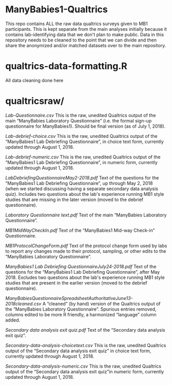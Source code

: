 # ManyBabies1-Qualtrics

This repo contains ALL the raw data qualtrics surveys given to MB1 participants. This is kept separate from the main analyses initially because it contains lab-identifying data that we don't plan to make public. Data in this repository needs to be cleaned to the point that we can divide and then share the anonymized and/or matched datasets over to the main repository. 

# qualtrics-data-formatting.R

All data cleaning done here

# qualtricsraw/

*Lab-Questionnaire.csv* This is the raw, unedited Qualtrics output of the main “ManyBabies Laboratory Questionnaire” (i.e. the formal sign-up questionnaire for ManyBabies1). Should be final version (as of July 1, 2018).

*Lab-debrief-choice.csv* This is the raw, unedited Qualtrics output of the “ManyBabies1 Lab Debriefing Questionnaire”, in choice text form, currently updated through August 1, 2018.

*Lab-debrief-numeric.csv* This is the raw, unedited Qualtrics output of the “ManyBabies1 Lab Debriefing Questionnaire”, in numeric form, currently updated through August 1, 2018.

*LabDebriefingQuestionnaireMay2-2018.pdf* Text of the questions for the “ManyBabies1 Lab Debriefing Questionnaire”, up through May 2, 2018 (when we started discussing having a separate secondary data analysis quiz). Includes two questions about the lab's experience running MB1 style studies that are missing in the later version (moved to the debrief questionnaire).

*Laboratory Questionnaire text.pdf* Text of the main “ManyBabies Laboratory Questionnaire”.

*MB1MidWayCheckIn.pdf* Text of the “ManyBabies1 Mid-way Check-in” Questionnaire.

*MB1ProtocolChangeForm.pdf* Text of the protocol change form used by labs to report any changes made to their protocol, sampling, or other edits to the “ManyBabies Laboratory Questionnaire”.

*ManyBabies1 Lab Debriefing QuestionnaireJuly24-2018.pdf* Text of the questions for the “ManyBabies1 Lab Debriefing Questionnaire”, after May 2018. Excludes two questions about the lab's experience running MB1 style studies that are present in the earlier version (moved to the debrief questionnaire).


*ManyBabiesQuestionnaireSpreadsheetAuthoritativeJune13-2018cleaned.csv* A “cleaned” (by hand) version of the Qualtrics output of the “ManyBabies Laboratory Questionnaire”. Spurious entries removed, columns edited to be more R friendly, a harmonized “language” column added.

*Secondary data analysis exit quiz.pdf* Text of the “Secondary data analysis exit quiz”.

*Secondary-data-analysis-choicetext.csv* This is the raw, unedited Qualtrics output of the “Secondary data analysis exit quiz” in choice text form, currently updated through August 1, 2018.

*Secondary-data-analysis-numeric.csv* This is the raw, unedited Qualtrics output of the “Secondary data analysis exit quiz”in numeric form, currently updated through August 1, 2018.
